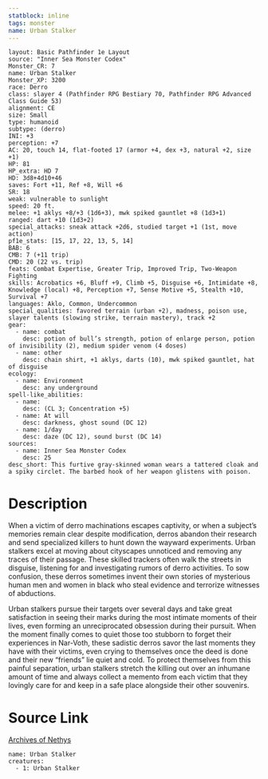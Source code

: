 ```yaml
---
statblock: inline
tags: monster
name: Urban Stalker
---
```

```statblock
layout: Basic Pathfinder 1e Layout
source: "Inner Sea Monster Codex"
Monster_CR: 7
name: Urban Stalker
Monster_XP: 3200
race: Derro
class: slayer 4 (Pathfinder RPG Bestiary 70, Pathfinder RPG Advanced Class Guide 53)
alignment: CE
size: Small
type: humanoid
subtype: (derro)
INI: +3
perception: +7
AC: 20, touch 14, flat-footed 17 (armor +4, dex +3, natural +2, size +1)
HP: 81
HP_extra: HD 7
HD: 3d8+4d10+46
saves: Fort +11, Ref +8, Will +6
SR: 18
weak: vulnerable to sunlight
speed: 20 ft.
melee: +1 aklys +8/+3 (1d6+3), mwk spiked gauntlet +8 (1d3+1)
ranged: dart +10 (1d3+2)
special_attacks: sneak attack +2d6, studied target +1 (1st, move action)
pf1e_stats: [15, 17, 22, 13, 5, 14]
BAB: 6
CMB: 7 (+11 trip)
CMD: 20 (22 vs. trip)
feats: Combat Expertise, Greater Trip, Improved Trip, Two-Weapon Fighting
skills: Acrobatics +6, Bluff +9, Climb +5, Disguise +6, Intimidate +8, Knowledge (local) +8, Perception +7, Sense Motive +5, Stealth +10, Survival +7
languages: Aklo, Common, Undercommon
special_qualities: favored terrain (urban +2), madness, poison use, slayer talents (slowing strike, terrain mastery), track +2
gear:
  - name: combat
    desc: potion of bull’s strength, potion of enlarge person, potion of invisibility (2), medium spider venom (4 doses)
  - name: other
    desc: chain shirt, +1 aklys, darts (10), mwk spiked gauntlet, hat of disguise
ecology:
  - name: Environment
    desc: any underground
spell-like_abilities:
  - name:
    desc: (CL 3; Concentration +5)
  - name: At will
    desc: darkness, ghost sound (DC 12)
  - name: 1/day
    desc: daze (DC 12), sound burst (DC 14)
sources:
  - name: Inner Sea Monster Codex
    desc: 25
desc_short: This furtive gray-skinned woman wears a tattered cloak and a spiky circlet. The barbed hook of her weapon glistens with poison.
```
# Description
When a victim of derro machinations escapes captivity, or when a subject’s memories remain clear despite modification, derros abandon their research and send specialized killers to hunt down the wayward experiments. Urban stalkers excel at moving about cityscapes unnoticed and removing any traces of their passage. These skilled trackers often walk the streets in disguise, listening for and investigating rumors of derro activities. To sow confusion, these derros sometimes invent their own stories of mysterious human men and women in black who steal evidence and terrorize witnesses of abductions.

Urban stalkers pursue their targets over several days and take great satisfaction in seeing their marks during the most intimate moments of their lives, even forming an unreciprocated obsession during their pursuit. When the moment finally comes to quiet those too stubborn to forget their experiences in Nar-Voth, these sadistic derros savor the last moments they have with their victims, even crying to themselves once the deed is done and their new “friends” lie quiet and cold. To protect themselves from this painful separation, urban stalkers stretch the killing out over an inhumane amount of time and always collect a memento from each victim that they lovingly care for and keep in a safe place alongside their other souvenirs.
# Source Link
[Archives of Nethys](https://aonprd.com/MonsterDisplay.aspx?ItemName=Urban%20Stalker)
```encounter-table
name: Urban Stalker
creatures:
  - 1: Urban Stalker
```
